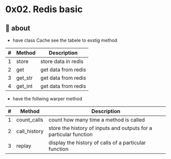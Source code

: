# 0x02. Redis basic

## 🧾 about

- have class Cache see the tabele to exstig method

| # | Method | Description |
| --- | --- | --- |
| 1 | store | store data in redis |
| 2 | get | get data from redis |
| 3 | get_str | get data from redis |
| 4 | get_int | get data from redis |

- have the follwing warper method

| # | Method | Description |
| --- | --- | --- |
| 1 | count_calls | count how many time a method is called |
| 2 | call_history | store the history of inputs and outputs for a particular function |
| 3 | replay | display the history of calls of a particular function |
